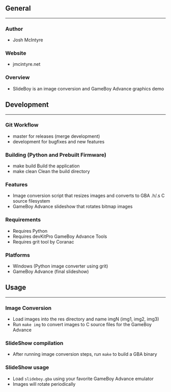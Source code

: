 ## General
____________

### Author
* Josh McIntyre

### Website
* jmcintyre.net

### Overview
* SlideBoy is an image conversion and GameBoy Advance graphics demo

## Development
________________

### Git Workflow
* master for releases (merge development)
* development for bugfixes and new features

### Building (Python and Prebuilt Firmware)
* make build
Build the application
* make clean
Clean the build directory

### Features
* Image conversion script that resizes images and converts to GBA .h/.s C source filesystem
* GameBoy Advance slideshow that rotates bitmap images

### Requirements
* Requires Python
* Requires devKitPro GameBoy Advance Tools
* Requires grit tool by Coranac

### Platforms
* Windows (Python image converter using grit)
* GameBoy Advance (final slideshow)

## Usage
____________

### Image Conversion
* Load images into the res directory and name imgN (img1, img2, img3)
* Run `make img` to convert images to C source files for the GameBoy Advance

### SlideShow compilation
* After running image conversion steps, run `make` to build a GBA binary

### SlideShow usage
* Load `slideboy.gba` using your favorite GameBoy Advance emulator
* Images will rotate periodically

